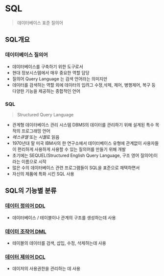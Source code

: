 # SQL
> 데이터베이스 표준 질의어

## SQL개요
### 데이터베이스 질의어
- 데이터베이스를 구축하기 위한 도구로서
- 현대 정보시스템에서 매우 중요한 역할 담당
- 질의어 Query Language 는 검색 언어라는 의미지만
- 데이터를 검색하는 역할 외에 데이터의 입려그 수정,삭제, 제어, 병행제어, 복구 등 다양한 기능을 제공하는 종합적인 언어


### SQL
> Structured Query Language

- 관계형 데이터베이스 관리 시스템 DBMS의 데이터를 관리하기 위해 설계된 특수 목적의 프로그래밍 언어
- *에스큐엘* 또는 *시퀄*로 읽음
- 1970년대 말 미국 IBM사의 한 연구소에서 데이터베이스 유형에 관계없이 사용자들이 편리하게 사용하게 사용할 수 있는 질의어를 만들기 위해 개발
- 초기에는 SEQUEL(Structured English Query Language, 구조 영어 질의어)이라는 이름으로 시작
- 많은 수의 데이터베이스 관련 프로그램들이 SQL을 표준으로 채택하면서
- 자신의 제품에 특화 시킨 SQL 사용


## SQL의 기능별 분류
### [데이터 정의어 DDL](/Users/saehim/Desktop/TIL/Database/SQL/DDL.md)
* 데이터베이스 / 테이블이나 관계의 구조를 생성하는데 사용

### [데이터 조작어 DML](/Users/saehim/Desktop/TIL/Database/SQL/DML.md)
* 테이블의 데이터를 검색, 삽입, 수정, 삭제하는데 사용

### [데이터 제의어 DCL](/Users/saehim/Desktop/TIL/Database/SQL/DCL.md)
* 데이저의 사용권한을 관리하는 데 사용